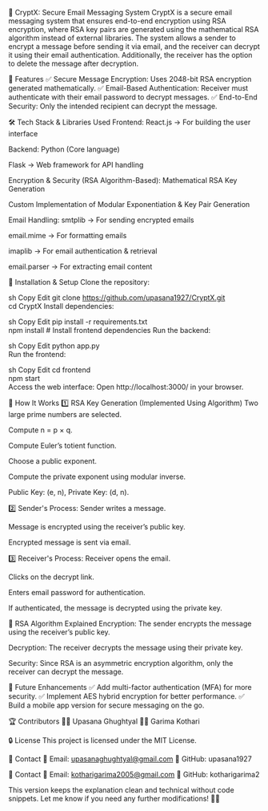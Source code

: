 📧 CryptX: Secure Email Messaging System
CryptX is a secure email messaging system that ensures end-to-end encryption using RSA encryption, where RSA key pairs are generated using the mathematical RSA algorithm instead of external libraries. The system allows a sender to encrypt a message before sending it via email, and the receiver can decrypt it using their email authentication. Additionally, the receiver has the option to delete the message after decryption.

🚀 Features
✅ Secure Message Encryption: Uses 2048-bit RSA encryption generated mathematically.
✅ Email-Based Authentication: Receiver must authenticate with their email password to decrypt messages.
✅ End-to-End Security: Only the intended recipient can decrypt the message.

🛠️ Tech Stack & Libraries Used
Frontend:
React.js → For building the user interface

Backend:
Python (Core language)

Flask → Web framework for API handling

Encryption & Security (RSA Algorithm-Based):
Mathematical RSA Key Generation

Custom Implementation of Modular Exponentiation & Key Pair Generation

Email Handling:
smtplib → For sending encrypted emails

email.mime → For formatting emails

imaplib → For email authentication & retrieval

email.parser → For extracting email content

🔧 Installation & Setup
Clone the repository:

sh
Copy
Edit
git clone https://github.com/upasana1927/CryptX.git  
cd CryptX
Install dependencies:

sh
Copy
Edit
pip install -r requirements.txt  
npm install  # Install frontend dependencies
Run the backend:

sh
Copy
Edit
python app.py  
Run the frontend:

sh
Copy
Edit
cd frontend  
npm start  
Access the web interface:
Open http://localhost:3000/ in your browser.

📌 How It Works
1️⃣ RSA Key Generation (Implemented Using Algorithm)
Two large prime numbers are selected.

Compute n = p × q.

Compute Euler’s totient function.

Choose a public exponent.

Compute the private exponent using modular inverse.

Public Key: (e, n), Private Key: (d, n).

2️⃣ Sender's Process:
Sender writes a message.

Message is encrypted using the receiver’s public key.

Encrypted message is sent via email.

3️⃣ Receiver's Process:
Receiver opens the email.

Clicks on the decrypt link.

Enters email password for authentication.

If authenticated, the message is decrypted using the private key.

📜 RSA Algorithm Explained
Encryption: The sender encrypts the message using the receiver’s public key.

Decryption: The receiver decrypts the message using their private key.

Security: Since RSA is an asymmetric encryption algorithm, only the receiver can decrypt the message.

📩 Future Enhancements
✅ Add multi-factor authentication (MFA) for more security.
✅ Implement AES hybrid encryption for better performance.
✅ Build a mobile app version for secure messaging on the go.

🏆 Contributors
👩‍💻 Upasana Ghughtyal 
👨‍💻 Garima Kothari 

🔒 License
This project is licensed under the MIT License.

🤝 Contact
📧 Email: upasanaghughtyal@gmail.com
🐙 GitHub: upasana1927

🤝 Contact
📧 Email: kotharigarima2005@gmail.com
🐙 GitHub: kotharigarima2

This version keeps the explanation clean and technical without code snippets. Let me know if you need any further modifications! 🚀🔥
